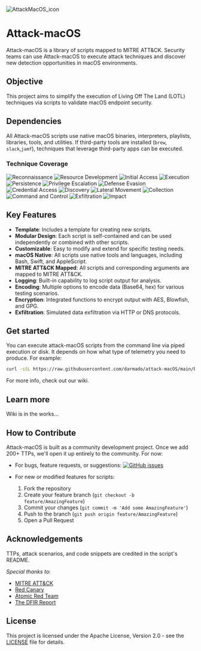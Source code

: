 

![AttackMacOS_icon](https://github.com/user-attachments/assets/dc7809ab-10bf-46d2-8daf-e706af8ed371)


# Attack-macOS
Attack-macOS is a library of scripts mapped to MITRE ATT&CK. Security teams can use Attack-macOS to execute attack techniques and discover new detection opportunities in macOS environments.
## Objective
This project aims to simplify the execution of Living Off The Land (LOTL) techniques via scripts to validate macOS endpoint security.

## Dependencies

All Attack-macOS scripts use native macOS binaries, interpreters, playlists, libraries, tools, and utilities. If third-party tools are installed (```brew```, ```slack```,```jamf```),  techniques that leverage third-party apps can be executed. 

### Technique Coverage
![Reconnaissance](https://img.shields.io/github/directory-file-count/darmado/attack-macOS/Reconnaissance?label=Reconnaissance&type=file)
![Resource Development](https://img.shields.io/github/directory-file-count/darmado/attack-macOS/Resource_Development?label=Resource%20Development&type=file)
![Initial Access](https://img.shields.io/github/directory-file-count/darmado/attack-macOS/Initial_Access?label=Initial%20Access&type=file)
![Execution](https://img.shields.io/github/directory-file-count/darmado/attack-macOS/Execution?label=Execution&type=file)
![Persistence](https://img.shields.io/github/directory-file-count/darmado/attack-macOS/Persistence?label=Persistence&type=file)
![Privilege Escalation](https://img.shields.io/github/directory-file-count/darmado/attack-macOS/Privilege_Escalation?label=Privilege%20Escalation&type=file)
![Defense Evasion](https://img.shields.io/github/directory-file-count/darmado/attack-macOS/Defense_Evasion?label=Defense%20Evasion&type=file)
![Credential Access](https://img.shields.io/github/directory-file-count/darmado/attack-macOS/Credential_Access?label=Credential%20Access&type=file)
![Discovery](https://img.shields.io/github/directory-file-count/darmado/attack-macOS/Discovery?label=Discovery&type=file)
![Lateral Movement](https://img.shields.io/github/directory-file-count/darmado/attack-macOS/Lateral_Movement?label=Lateral%20Movement&type=file)
![Collection](https://img.shields.io/github/directory-file-count/darmado/attack-macOS/Collection?label=Collection&type=file)
![Command and Control](https://img.shields.io/github/directory-file-count/darmado/attack-macOS/Command_and_Control?label=Command%20and%20Control&type=file)
![Exfiltration](https://img.shields.io/github/directory-file-count/darmado/attack-macOS/Exfiltration?label=Exfiltration&type=file)
![Impact](https://img.shields.io/github/directory-file-count/darmado/attack-macOS/Impact?label=Impact&type=file)





## Key Features

- **Template**: Includes a template for creating new scripts.
- **Modular Design**: Each script is self-contained and can be used independently or combined with other scripts.
- **Customizable**: Easy to modify and extend for specific testing needs.
- **macOS Native**: All scripts use native tools and languages, including Bash, Swift, and AppleScript.
- **MITRE ATT&CK Mapped**: All scripts and corresponding arguments are mapped to MITRE ATT&CK.
- **Logging**: Built-in capability to log script output for analysis.
- **Encoding**: Multiple options to encode data (Base64, hex) for various testing scenarios.
- **Encryption**: Integrated functions to encrypt output with AES, Blowfish, and GPG.
- **Exfiltration**: Simulated data exfiltration via HTTP or DNS protocols.



## Get started

You can execute attack-macOS scripts from the command line via piped execution or disk. It depends on how what type of telemetry you need to produce. For example:

```sh
curl -sSL https://raw.githubusercontent.com/darmado/attack-macOS/main/Discovery/accounts.sh | sh -s -- --help
```
For more info, check out our wiki. 


## Learn more

Wiki is in the works...

## How to Contribute 

Attack-macOS is built as a community development project. Once we add 200+ TTPs, we'll open it up entirely to the community. For now:

- For bugs, feature requests, or suggestions: 
  [![GitHub issues](https://img.shields.io/github/issues/yourusername/attack-macOS.svg)](https://github.com/darmado/attack-macOS/issues)

- For new or modified features for scripts:
  1. Fork the repository
  2. Create your feature branch (`git checkout -b feature/AmazingFeature`)
  3. Commit your changes (`git commit -m 'Add some AmazingFeature'`)
  4. Push to the branch (`git push origin feature/AmazingFeature`)
  5. Open a Pull Request

## Acknowledgements
TTPs, attack scenarios, and code snippets are credited in the script's README.

*Special thanks to:*
- [MITRE ATT&CK ](https://twitter.com/mitreattack)
- [Red Canary ](https://twitter.com/redcanaryco)
- [Atomic Red Team](https://github.com/redcanaryco/atomic-red-team)
- [The DFIR Report](https://thedfirreport.com/)


## License

This project is licensed under the Apache License, Version 2.0 - see the [LICENSE](LICENSE) file for details.


